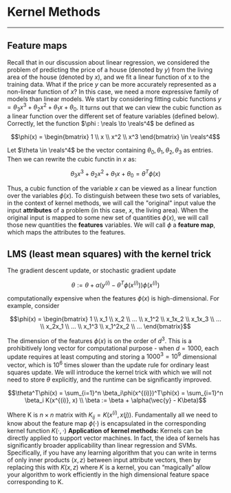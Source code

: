 # Kernel Methods
____
## Feature maps
Recall that in our discussion about linear regression, we considered the problem of predicting the price of a house (denoted by $y$) from the living area of the house (denoted by $x$), and we fit a linear function of x to the training data. What if the price $y$ can be more accurately represented as a non-linear function of $x$? In this case, we need a more expressive family of models than linear models.
We start by considering fitting cubic functions $y = \theta_3x^3+\theta_2x^2+\theta_1x+\theta_0$. It turns out that we can view the cubic function as a linear function over the different set of feature variables (defined below). Correctly, let the function $\phi : \reals \to \reals^4$ be defined as
```math
\phi(x) = \begin{bmatrix} 1 \\ x \\ x^2 \\ x^3 \end{bmatrix} \in \reals^4
```
Let $\theta \in \reals^4$ be the vector containing $\theta_0, \theta_1, \theta_2, \theta_3$ as entries. Then we can rewrite the cubic functin in $x$ as:
```math
\theta_3x^3+\theta_2x^2+\theta_1x+\theta_0 = \theta^T\phi(x)
```
Thus, a cubic function of the variable $x$ can be viewed as a linear function over the variables $\phi(x)$. To distinguish between these two sets of variables, in the context of kernel methods, we will call the "original" input value the input __attributes__ of a problem (in this case, $x$, the living area). When the original input is mapped to some new set of quantities $\phi(x)$, we will call those new quantities the __features__ variables. We will call $\phi$ a __feature map__, which maps the attributes to the features.
## LMS (least mean squares) with the kernel trick
The gradient descent update, or stochastic gradient update
```math
\theta := \theta + \alpha(y^{(i)}-\theta^T\phi(x^{(i)}))\phi(x^{(i)})
```
computationally expensive when the features $\phi(x)$ is high-dimensional. For example, consider
```math
\phi(x) = \begin{bmatrix} 1 \\ x_1 \\ x_2 \\ ... \\ x_1^2 \\ x_1x_2 \\ x_1x_3 \\ ... \\ x_2x_1 \\ ... \\ x_1^3 \\ x_1^2x_2 \\ ... \end{bmatrix}
```
The dimension of the features $\phi(x)$ is on the order of $d^3$. This is a prohibitively long vector for computational purpose - when $d = 1000$, each update requires at least computing and storing a $1000^3 = 10^9$ dimensional vector, which is $10^6$ times slower than the update rule for ordinary least squares update.
We will introduce the kernel trick with which we will not need to store $\theta$ explicitly, and the runtime can be significantly improved.
```math
\theta^T\phi(x) = \sum_{i=1}^n \beta_i\phi(x^{(i)})^T\phi(x) = \sum_{i=1}^n \beta_i K(x^{(i)}, x) \\
\beta := \beta + \alpha(\vec{y} - K\beta)
```
Where K is $n\times n$ matrix with $K_{ij} = K(x^{(i)}, x{(j)})$.
Fundamentally all we need to know about the feature map $\phi(⋅)$ is encapsulated in the corresponding kernel function $K(⋅,⋅)$
__Application of kernel methods:__ Kernels can be directly applied to support vector machines. In fact, the idea of kernels has significantly broader applicability than linear regression and SVMs. Specifically, if you have any learning algorithm that you can write in terms of only inner products $\langle x, z\rangle$ between input attribute vectors, then by replacing this with $K(x,z)$ where $K$ is a kernel, you can “magically” allow your algorithm to work efficiently in the high dimensional feature space corresponding to K.